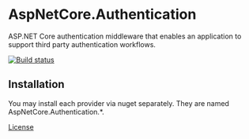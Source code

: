 # AspNetCore.Authentication
ASP.NET Core authentication middleware that enables an application to support third party authentication workflows.

[![Build status](https://ci.appveyor.com/api/projects/status/3wqxto3gnj2jjhav/branch/master?svg=true)](https://ci.appveyor.com/project/jpisano/aspnetcore-authentication/branch/master)


## Installation

You may install each provider via nuget separately. They are named AspNetCore.Authentication.*.

[License](https://github.com/jpisano/AspNetCore.Authentication/blob/master/LICENSE)
   
